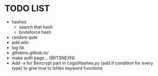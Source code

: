 # TODO LIST
- hashes
  - search that hash
  - bruteforce hash
- random qute
- add wiki
- log lib
- gtfobins.github.io/
- make auth page... (@ITSNEXN)
- Add -x for $encrypt part in cogs/Hashes.py (add if condition for every type) to give true to IsHex keyword functions
